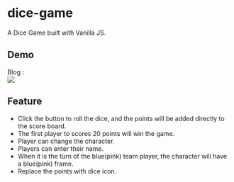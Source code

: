 # dice-game
A Dice Game built with Vanilla JS.

## Demo
Blog :   
![](https://i.imgur.com/0HcsX0Q.gif)

## Feature
* Click the button to roll the dice, and the points will be added directly to the score board. 
* The first player to scores 20 points will win the game.
* Player can change the character.
* Players can enter their name.
* When it is the turn of the blue(pink) team player, the character will have a blue(pink) frame.
* Replace the points with dice icon.
